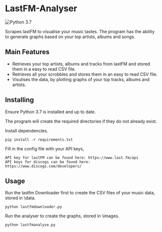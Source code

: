 # LastFM-Analyser
![Python 3.7](https://img.shields.io/badge/python-3.7-blue.svg)

Scrapes lastFM to visualise your music tastes. The program has the ability to generate graphs based on your top artists, albums and songs.

## Main Features

* Retrieves your top artists, albums and tracks from lastFM and stored them in a easy to read CSV file.
* Retrieves all your scrobbles and stores them in an easy to read CSV file.
* Visulises the data, by plotting graphs of your top tracks, albums and artists.


## Installing

Ensure Python 3.7 is installed and up to date.

The program will create the required directories if they do not already exist.

Install dependencies.

```
pip install -r requirements.txt
```

Fill in the config file with your API keys,

```
API key for lastFM can be found here: https://www.last.fm/api
API keys for discogs can be found here: https://www.discogs.com/developers/
```

## Usage

Run the lastfm Downloader first to create the CSV files of your music data, stored in \data.

`python lastfmdownloader.py`

Run the analyser to create the graphs, stored in \images.

`python lastfmanalyse.py`

